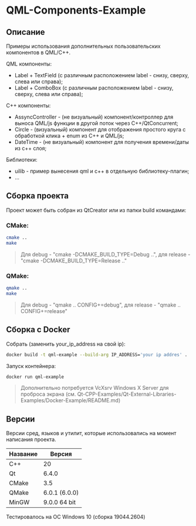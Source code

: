 # QML-Components-Example

## Описание

Примеры использования дополнительных пользовательских компонентов в QML/C++.

QML компоненты:
- Label + TextField (с различным расположением label - снизу, сверху, слева или справа);
- Label + ComboBox (с различным расположением label - снизу, сверху, слева или справа);

С++ компоненты:
- AssyncController - (не визуальный) компонент/контроллер для выноса QML/js функции в другой поток через C++/QtConcurrent;
- Circle - (визуальный) компонент для отображения простого круга с обработкой клика + enum из С++ и QML/js;
- DateTime - (не визуальный) компонент для получения времени/даты из c++ слоя;

Библиотеки:
- uilib - пример вынесения qml и c++ в отдельную библиотеку-плагин;
- ...

## Сборка проекта

Проект может быть собран из QtCreator или из папки build командами:

### CMake:

```bash
cmake ..
make
```
> Для debug - "cmake -DCMAKE_BUILD_TYPE=Debug ..", для release - "cmake -DCMAKE_BUILD_TYPE=Release .."

### QMake:

```bash
qmake ..
make
```
> Для debug - "qmake .. CONFIG+=debug", для release - "qmake .. CONFIG+=release"

## Сборка с  Docker
Собрать (заменить your_ip_address на свой ip):
```bash
docker build -t qml-example --build-arg IP_ADDRESS='your ip addres' .
```

Запуск контейнера:
```bash
docker run qml-example
```

> Дополнительно потребуется VcXsrv Windows X Server для проброса экрана (см. Qt-CPP-Examples/Qt-External-Libraries-Examples/Docker-Example/README.md)

## Версии

Версии сред, языков и утилит, которые использовались на момент написания проекта.

| Название   | Версия               |
| -----------|----------------------|
| C++        | 20                   |
| Qt         | 6.4.0                |
| CMake      | 3.5                  |
| QMake      | 6.0.1 (6.0.0)        |
| MinGW      | 9.0.0 64 bit         |

Тестировалось на ОС Windows 10 (сборка 19044.2604)